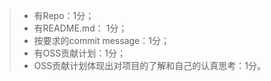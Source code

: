 >  - 有Repo：1分；   
>  - 有README.md： 1分；  
>  - 按要求的commit message：1分；  
>  - 有OSS贡献计划：1分；  
>  - OSS贡献计划体现出对项目的了解和自己的认真思考：1分。  